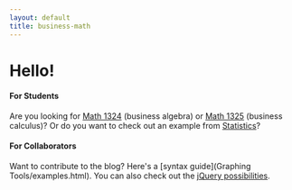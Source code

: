 ```yaml
---
layout: default
title: business-math
---
```


Hello!
===

#### For Students
Are you looking for [Math 1324](1324/00-index.html) (business algebra) or [Math 1325](1325/00-index.html) (business calculus)?  Or do you want to check out an example from [Statistics](Stats/central-limit-theorem.html)?

#### For Collaborators
Want to contribute to the blog?  Here's a [syntax guide](Graphing Tools/examples.html).  You can also check out the [jQuery possibilities](jQuery/jquery-testing.html).